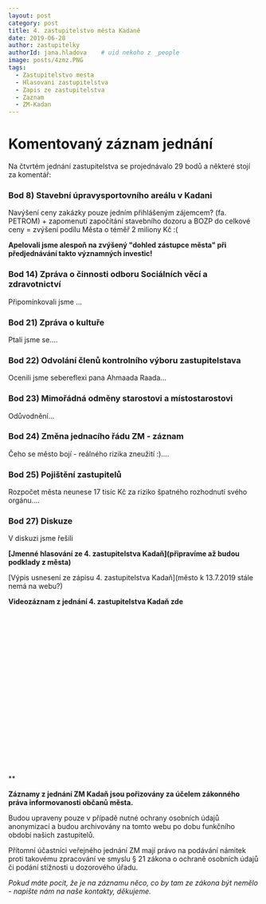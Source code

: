 ```yaml
---
layout: post
category: post
title: 4. zastupitelstvo města Kadaně
date: 2019-06-28
author: zastupitelky
authorId: jana.hladova    # uid nekoho z _people
image: posts/4zmz.PNG
tags:
  - Zastupitelstvo mesta
  - Hlasovani zastupitelstva
  - Zapis ze zastupitelstva
  - Zaznam 
  - ZM-Kadan
---
```


# Komentovaný záznam jednání 

Na čtvrtém jednání zastupitelstva se projednávalo 29 bodů a některé stojí za komentář:   


### Bod 8) Stavební úpravysportovního areálu v Kadani

Navýšení ceny zakázky pouze jedním přihlášeným zájemcem? (fa. PETROM) + zapomenutí započítání stavebního dozoru a BOZP do celkové ceny 
= zvýšení podílu Města o téměř 2 miliony Kč :(

**Apelovali jsme alespoň na zvýšený "dohled zástupce města" při předjednávání takto významných investic!**

### Bod 14) Zpráva o činnosti odboru Sociálních věcí a zdravotnictví

Připomínkovali jsme ...

### Bod 21) Zpráva o kultuře  

Ptali jsme se....

### Bod 22) Odvolání členů kontrolního výboru zastupitelstava 

Ocenili jsme sebereflexi pana Ahmaada Raada...  

### Bod 23) Mimořádná odměny starostovi a místostarostovi

Odůvodnění...

### Bod 24) Změna jednacího řádu ZM - záznam

Čeho se město bojí - reálného rizika zneužití :)....

### Bod 25) Pojištění zastupitelů 

Rozpočet města neunese 17 tisíc Kč za riziko špatného rozhodnutí svého orgánu....


### Bod 27) Diskuze
V diskuzi jsme řešili 


**[Jmenné hlasování ze 4. zastupitelstva Kadaň](připravíme až budou podklady z města)**

[Výpis usnesení ze zápisu 4. zastupitelstva Kadaň](město k 13.7.2019 stále nemá na webu?)

**Videozáznam z jednání 4. zastupitelstva Kadaň zde**<script src="https://fast.wistia.com/embed/medias/9ocw4mdopr.jsonp" async></script><script src="https://fast.wistia.com/assets/external/E-v1.js" async></script><span class="wistia_embed wistia_async_9ocw4mdopr popover=true popoverAnimateThumbnail=true" style="display:inline-block;height:338px;position:relative;width:600px">&nbsp;</span>**

**Záznamy z jednání ZM Kadaň jsou pořizovány za účelem zákonného práva informovanosti občanů města.** 

Budou upraveny pouze v případě nutné ochrany osobních údajů anonymizací a budou archivovány na tomto webu po dobu funkčního období našich zastupitelů. 

Přítomní účastníci veřejného jednání ZM mají právo na podávání námitek proti takovému zpracování ve smyslu § 21 zákona o ochraně osobních údajů či podání stížnosti u dozorového úřadu.

*Pokud máte pocit, že je na záznamu něco, co by tam ze zákona být nemělo - napište nám na naše kontakty, děkujeme.*

